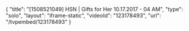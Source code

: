 {
    "title": "[1508521049] HSN | Gifts for Her 10.17.2017 - 04 AM",
    "type": "solo",
    "layout": "iframe-static",
    "videoId": "123178493",
    "url": "\/tvpembed\/123178493"
}